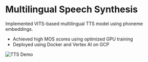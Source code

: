 # Multilingual Speech Synthesis

Implemented VITS-based multilingual TTS model using phoneme embeddings.

- Achieved high MOS scores using optimized GPU training
- Deployed using Docker and Vertex AI on GCP

![TTS Demo](../images/vits.png)
